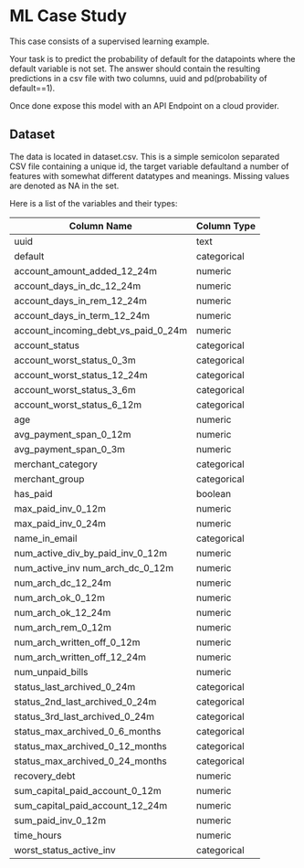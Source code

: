 # ML Case Study

This case consists of a supervised learning example.

Your task is to predict the probability of default for the datapoints where the ​default ​variable is not set. The answer should contain the resulting predictions in a csv file with two columns, uuid ​and ​pd ​(probability of ​default==1​).

Once done expose this model with an API Endpoint on a cloud provider.

## Dataset

The data is located in dataset.csv. This is a simple semicolon separated CSV file containing a unique id, the target variable ​default ​and a number of features with somewhat different datatypes and meanings. Missing values are denoted as ​NA ​in the set.

Here is a list of the variables and their types:

| Column Name  | Column Type |
| ------------- | ------------- |
| uuid  | text |
| default | categorical |
| account_amount_added_12_24m | numeric |
| account_days_in_dc_12_24m | numeric |
| account_days_in_rem_12_24m | numeric |
| account_days_in_term_12_24m | numeric |
| account_incoming_debt_vs_paid_0_24m | numeric |
| account_status | categorical |
| account_worst_status_0_3m | categorical |
| account_worst_status_12_24m | categorical |
| account_worst_status_3_6m | categorical |
| account_worst_status_6_12m | categorical |
| age | numeric |
| avg_payment_span_0_12m | numeric |
| avg_payment_span_0_3m | numeric |
| merchant_category | categorical |
| merchant_group | categorical |
| has_paid | boolean
| max_paid_inv_0_12m | numeric |
| max_paid_inv_0_24m | numeric |
| name_in_email | categorical |
| num_active_div_by_paid_inv_0_12m | numeric |
| num_active_inv num_arch_dc_0_12m | numeric |
| num_arch_dc_12_24m | numeric |
| num_arch_ok_0_12m | numeric |
| num_arch_ok_12_24m | numeric |
| num_arch_rem_0_12m | numeric |
| num_arch_written_off_0_12m | numeric |
| num_arch_written_off_12_24m | numeric |
| num_unpaid_bills | numeric |
| status_last_archived_0_24m | categorical |
| status_2nd_last_archived_0_24m | categorical |
| status_3rd_last_archived_0_24m | categorical |
| status_max_archived_0_6_months | categorical |
| status_max_archived_0_12_months | categorical |
| status_max_archived_0_24_months | categorical |
| recovery_debt | numeric |
| sum_capital_paid_account_0_12m | numeric |
| sum_capital_paid_account_12_24m | numeric |
| sum_paid_inv_0_12m | numeric |
| time_hours | numeric |
| worst_status_active_inv | categorical |
